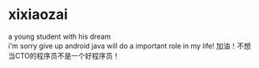 # xixiaozai
a young  student with his dream  
i'm sorry  give up android 
java will do a important role in my life!
加油！不想当CTO的程序员不是一个好程序员！
